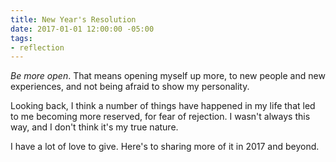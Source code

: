 ```yaml
---
title: New Year's Resolution
date: 2017-01-01 12:00:00 -05:00
tags:
- reflection
---
```


*Be more open*. That means opening myself up more, to new people and new experiences, and not being afraid to show my personality.

Looking back, I think a number of things have happened in my life that led to me becoming more reserved, for fear of rejection. I wasn't always this way, and I don't think it's my true nature.

I have a lot of love to give. Here's to sharing more of it in 2017 and beyond.
